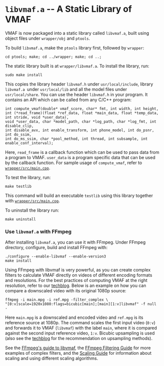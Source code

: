 `libvmaf.a` -- A Static Library of VMAF
===================

VMAF is now packaged into a static library called `libvmaf.a`, built using object files under `wrapper/obj` and `ptools`.

To build `libvmaf.a`, make the `ptools` library first, followed by `wrapper`:

```
cd ptools; make; cd ../wrapper; make; cd ..;
```

The static library built is at `wrapper/libvmaf.a`. To install the library, run:

```
sudo make install
```

This copies the library header `libvmaf.h` under `usr/local/include`, library `libvmaf.a `under `usr/local/lib` and all the model files under `usr/local/share`. You can use the header `libvmaf.h` in your program. It contains an API which can be called from any C/C++ program:

```
int compute_vmaf(double* vmaf_score, char* fmt, int width, int height, 
int (*read_frame)(float *ref_data, float *main_data, float *temp_data, int stride, void *user_data), 
void *user_data, char *model_path, char *log_path, char *log_fmt, int disable_clip, 
int disable_avx, int enable_transform, int phone_model, int do_psnr, int do_ssim, 
int do_ms_ssim, char *pool_method, int thread, int subsample, int enable_conf_interval);
```

Here, `read_frame` is a callback function which can be used to pass data from a program to VMAF. `user_data` is a program specific data that can be used by the callback function. For sample usage of `compute_vmaf`, refer to [`wrapper/src/main.cpp`](../../wrapper/src/main.cpp).

To test the library, run:

```
make testlib
```

This command will build an executable `testlib` using this library together with [`wrapper/src/main.cpp`](../../wrapper/src/main.cpp).

To uninstall the library run:

```
make uninstall
```

### Use `libvmaf.a` with FFmpeg

After installing `libvmaf.a`, you can use it with FFmpeg. Under FFmpeg directory, configure, build and install FFmpeg with:

```
./configure --enable-libvmaf --enable-version3
make install
```

Using FFmpeg with libvmaf is very powerful, as you can create complex filters to calculate VMAF directly on videos of different encoding formats and resolutions. For the best practices of computing VMAF at the right resolution, refer to our [techblog](https://medium.com/netflix-techblog/vmaf-the-journey-continues-44b51ee9ed12). Below is an example on how you can compare a downscaled video with its original 1080p source:

```
ffmpeg -i main.mpg -i ref.mpg -filter_complex \
"[0:v]scale=1920x1080:flags=bicubic[main];[main][1:v]libvmaf" -f null -
```

Here `main.mpg` is a downscaled and encoded video and `ref.mpg` is its reference source at 1080p. The command scales the first input video (`0:v`) and forwards it to VMAF (`libvmaf`) with the label `main`, where it is compared against the second input reference video, `1:v`. Bicubic upsampling is used (also see the [techblog](https://medium.com/netflix-techblog/vmaf-the-journey-continues-44b51ee9ed12) for the recommendation on upsampling methods).

See the [FFmpeg's guide to libvmaf](https://ffmpeg.org/ffmpeg-filters.html#libvmaf), the [FFmpeg Filtering Guide](https://trac.ffmpeg.org/wiki/FilteringGuide) for more examples of complex filters, and the [Scaling Guide](https://trac.ffmpeg.org/wiki/Scaling) for information about scaling and using different scaling algorithms.
